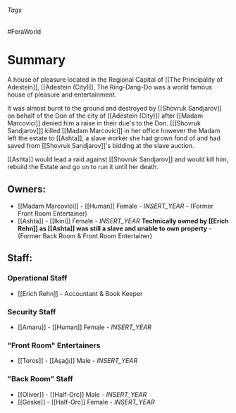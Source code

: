 ###### Tags

#FeraWorld

# Summary

A house of pleasure located in the Regional Capital of [[The Principality of Adestein]], [[Adestein (City)]], The Ring-Dang-Do was a world famous house of pleasure and entertainment.

It was almost burnt to the ground and destroyed by [[Shovruk Sandjarov]] on behalf of the Don of the city of [[Adestein (City)]] after [[Madam Marcovici]] denied him a raise in their due's to the Don. [[[Shovruk Sandjarov]]] killed [[Madam Marcovici]] in her office however the Madam left the estate to [[Ashta]], a slave worker she had grown fond of and had saved from [[Shovruk Sandjarov]]'s bidding at the slave auction.

[[Ashta]] would lead a raid against [[Shovruk Sandjarov]] and would kill him, rebuild the Estate and go on to run it until her death.


## Owners:  
 - [[Madam Marcovici]] - [[Human]] Female - _INSERT_YEAR_ - (Former Front Room Entertainer)
 - [[Ashta]] - [[Ikini]] Female - _INSERT_YEAR_ **Technically owned by [[Erich Rehn]] as [[Ashta]] was still a slave and unable to own property** - (Former Back Room & Front Room Entertainer)
 
## Staff:
### Operational Staff
- [[Erich Rehn]] - Accountant & Book Keeper

### Security Staff
 - [[Amaru]] - [[Human]] Female -  _INSERT_YEAR_

### "Front Room" Entertainers
- [[Toros]] - [[Aşağı]] Male - _INSERT_YEAR_

### "Back Room" Staff
 - [[Oliver]] - [[Half-Orc]] Male - _INSERT_YEAR_
 - [[Geske]] - [[Half-Orc]] Female - _INSERT_YEAR_
